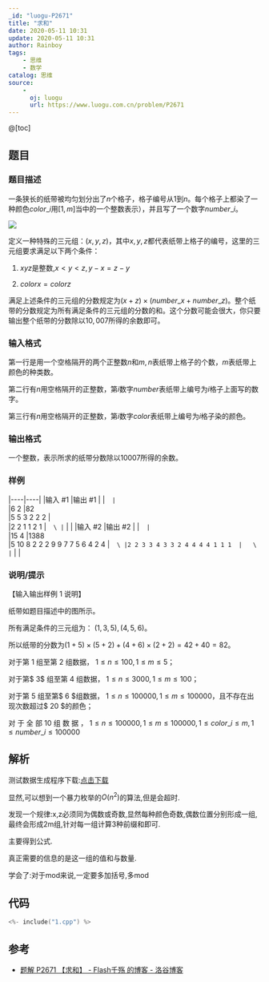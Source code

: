 ```yaml
---
_id: "luogu-P2671"
title: "求和"
date: 2020-05-11 10:31
update: 2020-05-11 10:31
author: Rainboy
tags:
    - 思维
    - 数学
catalog: 思维
source: 
    - 
      oj: luogu
      url: https://www.luogu.com.cn/problem/P2671
---
```


@[toc]

## 题目



### 题目描述

一条狭长的纸带被均匀划分出了$n$个格子，格子编号从$1$到$n$。每个格子上都染了一种颜色$color\_i$用$[1,m]$当中的一个整数表示），并且写了一个数字$number\_i$。

 ![](https://cdn.luogu.com.cn/upload/pic/1829.png) 

定义一种特殊的三元组：$(x,y,z)$，其中$x,y,z$都代表纸带上格子的编号，这里的三元组要求满足以下两个条件：

1. $xyz$是整数,$x<y<z,y-x=z-y$

2. $colorx=colorz$

满足上述条件的三元组的分数规定为$(x+z) \times (number\_x+number\_z)$。整个纸带的分数规定为所有满足条件的三元组的分数的和。这个分数可能会很大，你只要输出整个纸带的分数除以$10,007$所得的余数即可。




### 输入格式
第一行是用一个空格隔开的两个正整数$n$和$m,n$表纸带上格子的个数，$m$表纸带上颜色的种类数。

第二行有$n$用空格隔开的正整数，第$i$数字$number$表纸带上编号为$i$格子上面写的数字。

第三行有$n$用空格隔开的正整数，第$i$数字$color$表纸带上编号为$i$格子染的颜色。




### 输出格式

一个整数，表示所求的纸带分数除以$10007$所得的余数。




### 样例

|----|----|
|输入 #1  |输出 #1  |
|```  |```  \
|6 2  |82  \
|5 5 3 2 2 2  |  \
|2 2 1 1 2 1  |```  \
|```  |   |
|输入 #2  |输出 #2  |
|```  |```  \
|15 4  |1388  \
|5 10 8 2 2 2 9 9 7 7 5 6 4 2 4  |```  \
|2 2 3 3 4 3 3 2 4 4 4 4 1 1 1  |   \
|```  |   |



### 说明/提示
【输入输出样例 1 说明】

纸带如题目描述中的图所示。

所有满足条件的三元组为： $(1, 3, 5), (4, 5, 6)$。

所以纸带的分数为$(1 + 5) \times (5 + 2) + (4 + 6) \times (2 + 2) = 42 + 40 = 82$。


对于第 $1$ 组至第 $2$ 组数据， $1 ≤ n ≤ 100, 1 ≤ m ≤ 5$；

对于第$ 3$ 组至第 $4$ 组数据， $1 ≤ n ≤ 3000, 1 ≤ m ≤ 100$；

对于第 $5$ 组至第$ 6 $组数据， $1 ≤ n ≤ 100000, 1 ≤ m ≤ 100000$，且不存在出现次数超过$ 20 $的颜色；

对 于 全 部 $10$ 组 数 据 ， $1 ≤ n ≤ 100000, 1 ≤ m ≤ 100000, 1 ≤ color\_i ≤ m,1≤number\_i≤100000$



## 解析

测试数据生成程序下载:[点击下载](./data_generator.py)

显然,可以想到一个暴力枚举的$O(n^2)$的算法,但是会超时.

发现一个规律:x,z必须同为偶数或奇数,显然每种颜色奇数,偶数位置分别形成一组,最终会形成2m组,针对每一组计算3种前缀和即可.

主要得到公式.


真正需要的信息的是这一组的值和与数量.


学会了:对于mod来说,一定要多加括号,多mod

## 代码

```c
<%- include("1.cpp") %>
```

## 参考

- [题解 P2671 【求和】 - Flash千殇 的博客 - 洛谷博客](https://www.luogu.com.cn/blog/ShanXian/solution-p2671)
